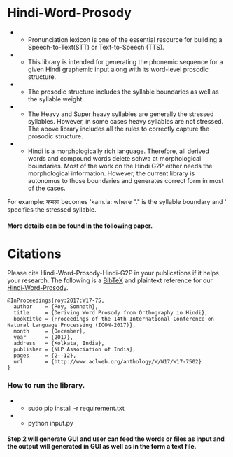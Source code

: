 # Hindi-Word-Prosody
- - Pronunciation lexicon is one of the essential resource for building a Speech-to-Text(STT)  or Text-to-Speech (TTS). 
- - This library is intended for generating the phonemic sequence for a given Hindi graphemic input along with its word-level prosodic structure. 
- - The prosodic structure includes the syllable boundaries as well as the syllable weight.
- - The Heavy and Super heavy syllables are generally the stressed syllables. However, in some cases heavy syllables are not stressed. The above library includes all the rules to correctly capture the prosodic structure.
- - Hindi is a morphologically rich language. Therefore, all derived words and compound words delete schwa at morphological boundaries. Most of the work on the Hindi G2P either needs the morphological information. However, the current library is autonomus to those boundaries and generates correct form in most of the cases.

For example: कमला becomes 'kam.la: where "." is the syllable boundary and ' specifies the stressed syllable.

#### More details can be found in the following paper. 




# Citations

Please cite Hindi-Word-Prosody-Hindi-G2P in your publications if it helps your research.
The following is a [BibTeX](http://www.bibtex.org/) and plaintext reference for our
[Hindi-Word-Prosody](https://cdn.iiit.ac.in/cdn/ltrc.iiit.ac.in/icon2017/proceedings/icon2017/pdf/W17-7502.pdf).

```
@InProceedings{roy:2017:W17-75,
  author    = {Roy, Somnath},
  title     = {Deriving Word Prosody from Orthography in Hindi},
  booktitle = {Proceedings of the 14th International Conference on Natural Language Processing (ICON-2017)},
  month     = {December},
  year      = {2017},
  address   = {Kolkata, India},
  publisher = {NLP Association of India},
  pages     = {2--12},
  url       = {http://www.aclweb.org/anthology/W/W17/W17-7502}
}
```
### How to run the library.

- - sudo pip install -r requirement.txt
- - python input.py

#### Step 2 will generate GUI and user can feed the words or files as input and the output will generated in GUI as well as in the form a text file.
